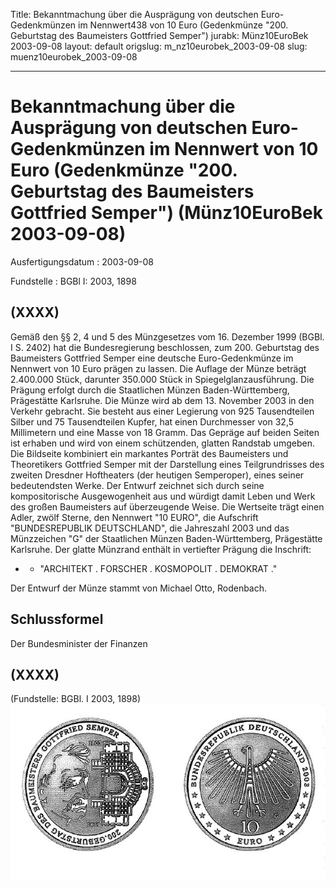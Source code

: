 Title: Bekanntmachung über die Ausprägung von deutschen Euro-Gedenkmünzen im Nennwert438
  von 10 Euro (Gedenkmünze "200. Geburtstag des Baumeisters Gottfried Semper")
jurabk: Münz10EuroBek 2003-09-08
layout: default
origslug: m_nz10eurobek_2003-09-08
slug: muenz10eurobek_2003-09-08

---

# Bekanntmachung über die Ausprägung von deutschen Euro-Gedenkmünzen im Nennwert von 10 Euro (Gedenkmünze "200. Geburtstag des Baumeisters Gottfried Semper") (Münz10EuroBek 2003-09-08)

Ausfertigungsdatum
:   2003-09-08

Fundstelle
:   BGBl I: 2003, 1898



## (XXXX)

Gemäß den §§ 2, 4 und 5 des Münzgesetzes vom 16. Dezember 1999 (BGBl.
I S. 2402) hat die Bundesregierung beschlossen, zum 200. Geburtstag
des Baumeisters Gottfried Semper eine deutsche Euro-Gedenkmünze im
Nennwert von 10 Euro prägen zu lassen.
Die Auflage der Münze beträgt 2.400.000 Stück, darunter 350.000 Stück
in Spiegelglanzausführung. Die Prägung erfolgt durch die Staatlichen
Münzen Baden-Württemberg, Prägestätte Karlsruhe. Die Münze wird ab dem
13\. November 2003 in den Verkehr gebracht. Sie besteht aus einer
Legierung von 925 Tausendteilen Silber und 75 Tausendteilen Kupfer,
hat einen Durchmesser von 32,5 Millimetern und eine Masse von 18
Gramm. Das Gepräge auf beiden Seiten ist erhaben und wird von einem
schützenden, glatten Randstab umgeben.
Die Bildseite kombiniert ein markantes Porträt des Baumeisters und
Theoretikers Gottfried Semper mit der Darstellung eines
Teilgrundrisses des zweiten Dresdner Hoftheaters (der heutigen
Semperoper), eines seiner bedeutendsten Werke. Der Entwurf zeichnet
sich durch seine kompositorische Ausgewogenheit aus und würdigt damit
Leben und Werk des großen Baumeisters auf überzeugende Weise.
Die Wertseite trägt einen Adler, zwölf Sterne, den Nennwert "10 EURO",
die Aufschrift "BUNDESREPUBLIK DEUTSCHLAND", die Jahreszahl 2003 und
das Münzzeichen "G" der Staatlichen Münzen Baden-Württemberg,
Prägestätte Karlsruhe.
Der glatte Münzrand enthält in vertiefter Prägung die Inschrift:

*    *   "ARCHITEKT . FORSCHER . KOSMOPOLIT . DEMOKRAT ."



Der Entwurf der Münze stammt von Michael Otto, Rodenbach.


## Schlussformel

Der Bundesminister der Finanzen


## (XXXX)

(Fundstelle: BGBl. I 2003, 1898)
![bgbl1_2003_j1898_0010.jpg](bgbl1_2003_j1898_0010.jpg)
